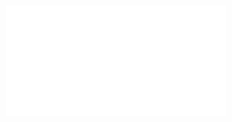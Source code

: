 <div align="center">
	<br>
		<img src="header.svg">
	</a>
	<br>
</div>



<br>
<br>
<br>
<br>
<br>
<br>
